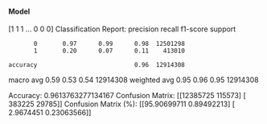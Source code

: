 #### Model
[1 1 1 ... 0 0 0]
Classification Report:
              precision    recall  f1-score   support

           0       0.97      0.99      0.98  12501298
           1       0.20      0.07      0.11    413010

    accuracy                           0.96  12914308
   macro avg       0.59      0.53      0.54  12914308
weighted avg       0.95      0.96      0.95  12914308

Accuracy: 0.9613763277134167
Confusion Matrix:
[[12385725   115573]
 [  383225    29785]]
Confusion Matrix (%):
[[95.90699711  0.89492213]
 [ 2.9674451   0.23063566]]
